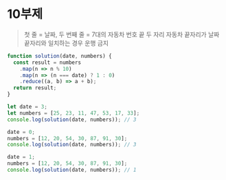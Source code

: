 # 10부제
> 첫 줄 = 날짜, 두 번째 줄 = 7대의 자동차 번호 끝 두 자리
> 자동차 끝자리가 날짜 끝자리와 일치하는 경우 운행 금지

```js
function solution(date, numbers) {
  const result = numbers
    .map(n => n % 10)
    .map(n => (n === date) ? 1 : 0)
    .reduce((a, b) => a + b);
  return result;
}

let date = 3;
let numbers = [25, 23, 11, 47, 53, 17, 33];
console.log(solution(date, numbers)); // 3

date = 0;
numbers = [12, 20, 54, 30, 87, 91, 30];
console.log(solution(date, numbers)); // 3

date = 1;
numbers = [12, 20, 54, 30, 87, 91, 30];
console.log(solution(date, numbers)); // 1

```
